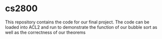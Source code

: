 # cs2800

This repository contains the code for our final project.
The code can be loaded into ACL2 and run to demonstrate the function
of our bubble sort as well as the correctness of our theorems
